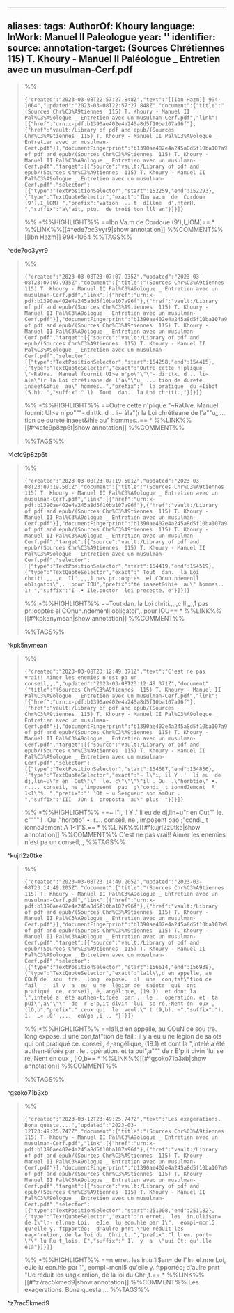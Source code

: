 
---
aliases: 
tags: 
AuthorOf: Khoury
language: 
InWork: Manuel II Paleologue
year: ''
identifier: 
source: 
annotation-target: (Sources Chrétiennes  115) T. Khoury - Manuel II Paléologue _ Entretien avec un musulman-Cerf.pdf
---







>%%
>```annotation-json
>{"created":"2023-03-08T22:57:27.848Z","text":"[[Ibn Hazm]] 994-1064","updated":"2023-03-08T22:57:27.848Z","document":{"title":"(Sources Chr%C3%A9tiennes  115) T. Khoury - Manuel II Pal%C3%A9ologue _ Entretien avec un musulman-Cerf.pdf","link":[{"href":"urn:x-pdf:b1390ae402e4a245a8d5f10ba107a96f"},{"href":"vault:/Library of pdf and epub/(Sources Chr%C3%A9tiennes  115) T. Khoury - Manuel II Pal%C3%A9ologue _ Entretien avec un musulman-Cerf.pdf"}],"documentFingerprint":"b1390ae402e4a245a8d5f10ba107a96f"},"uri":"vault:/Library of pdf and epub/(Sources Chr%C3%A9tiennes  115) T. Khoury - Manuel II Pal%C3%A9ologue _ Entretien avec un musulman-Cerf.pdf","target":[{"source":"vault:/Library of pdf and epub/(Sources Chr%C3%A9tiennes  115) T. Khoury - Manuel II Pal%C3%A9ologue _ Entretien avec un musulman-Cerf.pdf","selector":[{"type":"TextPositionSelector","start":152259,"end":152293},{"type":"TextQuoteSelector","exact":"Ibn Va.m  de  Cordoue (9'),I_lOM) ","prefix":"vation  .. t  dÎllne  d',ntérH. ","suffix":"a\"ait, ptu.  de troi$ ton lll an"}]}]}
>```
>%%
>*%%HIGHLIGHT%% ==Ibn Va.m  de  Cordoue (9'),I_lOM)== *
>%%LINK%%[[#^ede7oc3yyr9|show annotation]]
>%%COMMENT%%
>[[Ibn Hazm]] 994-1064
>%%TAGS%%
>
^ede7oc3yyr9


>%%
>```annotation-json
>{"created":"2023-03-08T23:07:07.935Z","updated":"2023-03-08T23:07:07.935Z","document":{"title":"(Sources Chr%C3%A9tiennes  115) T. Khoury - Manuel II Pal%C3%A9ologue _ Entretien avec un musulman-Cerf.pdf","link":[{"href":"urn:x-pdf:b1390ae402e4a245a8d5f10ba107a96f"},{"href":"vault:/Library of pdf and epub/(Sources Chr%C3%A9tiennes  115) T. Khoury - Manuel II Pal%C3%A9ologue _ Entretien avec un musulman-Cerf.pdf"}],"documentFingerprint":"b1390ae402e4a245a8d5f10ba107a96f"},"uri":"vault:/Library of pdf and epub/(Sources Chr%C3%A9tiennes  115) T. Khoury - Manuel II Pal%C3%A9ologue _ Entretien avec un musulman-Cerf.pdf","target":[{"source":"vault:/Library of pdf and epub/(Sources Chr%C3%A9tiennes  115) T. Khoury - Manuel II Pal%C3%A9ologue _ Entretien avec un musulman-Cerf.pdf","selector":[{"type":"TextPositionSelector","start":154258,"end":154415},{"type":"TextQuoteSelector","exact":"Outre cette n'plique \"~RaUve.  Manuel fournit UI>e n'po\"\"\"- dirttk. d .. li~ àla\"(r la Loi chrétieane de l'a\"\"u_ ... tion de dureté inaeet&ihie  au\" hommes..","prefix":"  la pratique  du «Iibot (5.h). ","suffix":" 1)  Tout  dan.  la Loi chriti.,"}]}]}
>```
>%%
>*%%HIGHLIGHT%% ==Outre cette n'plique "~RaUve.  Manuel fournit UI>e n'po"""- dirttk. d .. li~ àla"(r la Loi chrétieane de l'a""u_ ... tion de dureté inaeet&ihie  au" hommes..== *
>%%LINK%%[[#^4cfc9p8zp6t|show annotation]]
>%%COMMENT%%
>
>%%TAGS%%
>
^4cfc9p8zp6t


>%%
>```annotation-json
>{"created":"2023-03-08T23:07:19.501Z","updated":"2023-03-08T23:07:19.501Z","document":{"title":"(Sources Chr%C3%A9tiennes  115) T. Khoury - Manuel II Pal%C3%A9ologue _ Entretien avec un musulman-Cerf.pdf","link":[{"href":"urn:x-pdf:b1390ae402e4a245a8d5f10ba107a96f"},{"href":"vault:/Library of pdf and epub/(Sources Chr%C3%A9tiennes  115) T. Khoury - Manuel II Pal%C3%A9ologue _ Entretien avec un musulman-Cerf.pdf"}],"documentFingerprint":"b1390ae402e4a245a8d5f10ba107a96f"},"uri":"vault:/Library of pdf and epub/(Sources Chr%C3%A9tiennes  115) T. Khoury - Manuel II Pal%C3%A9ologue _ Entretien avec un musulman-Cerf.pdf","target":[{"source":"vault:/Library of pdf and epub/(Sources Chr%C3%A9tiennes  115) T. Khoury - Manuel II Pal%C3%A9ologue _ Entretien avec un musulman-Cerf.pdf","selector":[{"type":"TextPositionSelector","start":154419,"end":154519},{"type":"TextQuoteSelector","exact":" Tout  dan.  la Loi chriti.,,,,c  Il',,,,1 pas pr.:ooptes  el COnun.ndemenll  obligatoi\",.  pour IOU","prefix":"té inaeet&ihie  au\" hommes.. 1) ","suffix":"I .• Ile.poctor  lei precepte. e"}]}]}
>```
>%%
>*%%HIGHLIGHT%% ==Tout  dan.  la Loi chriti.,,,,c  Il',,,,1 pas pr.:ooptes  el COnun.ndemenll  obligatoi",.  pour IOU== *
>%%LINK%%[[#^kpk5nymean|show annotation]]
>%%COMMENT%%
>
>%%TAGS%%
>
^kpk5nymean


>%%
>```annotation-json
>{"created":"2023-03-08T23:12:49.371Z","text":"C'est ne pas vrai!! Aimer les enemies n'est pa un conseil,,,","updated":"2023-03-08T23:12:49.371Z","document":{"title":"(Sources Chr%C3%A9tiennes  115) T. Khoury - Manuel II Pal%C3%A9ologue _ Entretien avec un musulman-Cerf.pdf","link":[{"href":"urn:x-pdf:b1390ae402e4a245a8d5f10ba107a96f"},{"href":"vault:/Library of pdf and epub/(Sources Chr%C3%A9tiennes  115) T. Khoury - Manuel II Pal%C3%A9ologue _ Entretien avec un musulman-Cerf.pdf"}],"documentFingerprint":"b1390ae402e4a245a8d5f10ba107a96f"},"uri":"vault:/Library of pdf and epub/(Sources Chr%C3%A9tiennes  115) T. Khoury - Manuel II Pal%C3%A9ologue _ Entretien avec un musulman-Cerf.pdf","target":[{"source":"vault:/Library of pdf and epub/(Sources Chr%C3%A9tiennes  115) T. Khoury - Manuel II Pal%C3%A9ologue _ Entretien avec un musulman-Cerf.pdf","selector":[{"type":"TextPositionSelector","start":154687,"end":154836},{"type":"TextQuoteSelector","exact":"~ l\"i, il Y .'  li eu  de dj,lin~u\"r en  Out\"\"  le. c\"\"\"\"il . Ou  .\"horbtio\" •.  r.... conseil, ne ,'imposent  pao  ;\"condi_ t ionndJemcnt  A 1<1\"$. ","prefix":"' 'Of ~ u Seigueur son amOur .  ","suffix":"III  JOn i  proposta  au\" plus  "}]}]}
>```
>%%
>*%%HIGHLIGHT%% ==~ l"i, il Y .'  li eu  de dj,lin~u"r en  Out""  le. c""""il . Ou  ."horbtio" •.  r.... conseil, ne ,'imposent  pao  ;"condi_ t ionndJemcnt  A 1<1"$.== *
>%%LINK%%[[#^kujrl2z0tke|show annotation]]
>%%COMMENT%%
>C'est ne pas vrai!! Aimer les enemies n'est pa un conseil,,,
>%%TAGS%%
>
^kujrl2z0tke


>%%
>```annotation-json
>{"created":"2023-03-08T23:14:49.205Z","updated":"2023-03-08T23:14:49.205Z","document":{"title":"(Sources Chr%C3%A9tiennes  115) T. Khoury - Manuel II Pal%C3%A9ologue _ Entretien avec un musulman-Cerf.pdf","link":[{"href":"urn:x-pdf:b1390ae402e4a245a8d5f10ba107a96f"},{"href":"vault:/Library of pdf and epub/(Sources Chr%C3%A9tiennes  115) T. Khoury - Manuel II Pal%C3%A9ologue _ Entretien avec un musulman-Cerf.pdf"}],"documentFingerprint":"b1390ae402e4a245a8d5f10ba107a96f"},"uri":"vault:/Library of pdf and epub/(Sources Chr%C3%A9tiennes  115) T. Khoury - Manuel II Pal%C3%A9ologue _ Entretien avec un musulman-Cerf.pdf","target":[{"source":"vault:/Library of pdf and epub/(Sources Chr%C3%A9tiennes  115) T. Khoury - Manuel II Pal%C3%A9ologue _ Entretien avec un musulman-Cerf.pdf","selector":[{"type":"TextPositionSelector","start":156614,"end":156938},{"type":"TextQuoteSelector","exact":"la1l\\,d en appelle, au  COuN de  sou  tre.  long  exposé.  :l  une  con,tat\"tion de fail  :  il y  a  eu  u ne  légion de  saiots  qui  ont  pratiqué  ce. conseil, é,·angélique, (19.1)  et dont la  \",intelé a  été authen-tifoée  par .  le .  opération. et  ta pui\",a\"\"\"  de  r E'p,it divin 'lui  se ré,·Nent en  oux ,  (lO,b","prefix":" ceux qui  le  veul.\" t (9,b). ~","suffix":"). 1.  L« .0' ,...  eaVgo ,i .. "}]}]}
>```
>%%
>*%%HIGHLIGHT%% ==la1l\,d en appelle, au  COuN de  sou  tre.  long  exposé.  :l  une  con,tat"tion de fail  :  il y  a  eu  u ne  légion de  saiots  qui  ont  pratiqué  ce. conseil, é,·angélique, (19.1)  et dont la  ",intelé a  été authen-tifoée  par .  le .  opération. et  ta pui",a"""  de  r E'p,it divin 'lui  se ré,·Nent en  oux ,  (lO,b== *
>%%LINK%%[[#^gsoko71b3xb|show annotation]]
>%%COMMENT%%
>
>%%TAGS%%
>
^gsoko71b3xb


>%%
>```annotation-json
>{"created":"2023-03-12T23:49:25.747Z","text":"Les exagerations. Bona questa....","updated":"2023-03-12T23:49:25.747Z","document":{"title":"(Sources Chr%C3%A9tiennes  115) T. Khoury - Manuel II Pal%C3%A9ologue _ Entretien avec un musulman-Cerf.pdf","link":[{"href":"urn:x-pdf:b1390ae402e4a245a8d5f10ba107a96f"},{"href":"vault:/Library of pdf and epub/(Sources Chr%C3%A9tiennes  115) T. Khoury - Manuel II Pal%C3%A9ologue _ Entretien avec un musulman-Cerf.pdf"}],"documentFingerprint":"b1390ae402e4a245a8d5f10ba107a96f"},"uri":"vault:/Library of pdf and epub/(Sources Chr%C3%A9tiennes  115) T. Khoury - Manuel II Pal%C3%A9ologue _ Entretien avec un musulman-Cerf.pdf","target":[{"source":"vault:/Library of pdf and epub/(Sources Chr%C3%A9tiennes  115) T. Khoury - Manuel II Pal%C3%A9ologue _ Entretien avec un musulman-Cerf.pdf","selector":[{"type":"TextPositionSelector","start":251008,"end":251182},{"type":"TextQuoteSelector","exact":"n erret.  les  in.ul1i$an= de I\"ln· el.nne Loi,  eJie  lu eon.hle par 1\",  eompl~mcnl5 qu'elle y. ftpportéo;  d'aulre pnrt \"Ue réduit les  uag<'rnlion, de la loi du  Chri,t. ","prefix":"l l'em. port~ \"\" lu Ru t_lois. E","suffix":" Il  y  a  \"uui Ct: qu'.lle  éla"}]}]}
>```
>%%
>*%%HIGHLIGHT%% ==n erret.  les  in.ul1i$an= de I"ln· el.nne Loi,  eJie  lu eon.hle par 1",  eompl~mcnl5 qu'elle y. ftpportéo;  d'aulre pnrt "Ue réduit les  uag<'rnlion, de la loi du  Chri,t.== *
>%%LINK%%[[#^z7rac5kmed9|show annotation]]
>%%COMMENT%%
>Les exagerations. Bona questa....
>%%TAGS%%
>
^z7rac5kmed9
